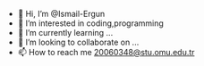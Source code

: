 - 👋 Hi, I’m @Ismail-Ergun
- 👀 I’m interested in coding,programming
- 🌱 I’m currently learning ...
- 💞️ I’m looking to collaborate on ...
- 📫 How to reach me 20060348@stu.omu.edu.tr

<!---
Ismail-Ergun/Ismail-Ergun is a ✨ special ✨ repository because its `README.md` (this file) appears on your GitHub profile.
You can click the Preview link to take a look at your changes.
--->
